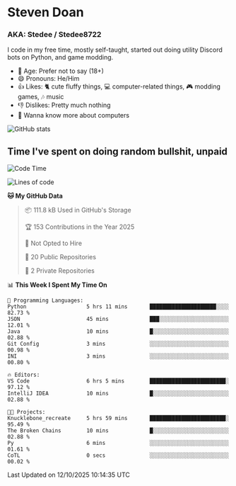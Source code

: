 # Steven Doan
### AKA: Stedee / Stedee8722
I code in my free time, mostly self-taught, started out doing utility Discord bots on Python, and game modding.

- 🤔 Age: Prefer not to say (18+)
- 😄 Pronouns: He/Him
- 👍 Likes: 🐈 cute fluffy things, 💻 computer-related things, 🎮 modding games, 🎶 music
- 👎 Dislikes: Pretty much nothing
- 🥹 Wanna know more about computers

![GitHub stats](https://github-readme-stats-iota-mocha-40.vercel.app/api?username=Stedee8722&show=prs_merged,prs_merged_percentage&show_icons=true&theme=transparent)

## Time I've spent on doing random bullshit, unpaid
<!--START_SECTION:Time I've spent on doing random bullshit, unpaid-->
![Code Time](http://img.shields.io/badge/Code%20Time-354%20hrs%2041%20mins-blue)

![Lines of code](https://img.shields.io/badge/From%20Hello%20World%20I%27ve%20Written-89.3%20thousand%20lines%20of%20code-blue)

**🐱 My GitHub Data** 

> 📦 111.8 kB Used in GitHub's Storage 
 > 
> 🏆 153 Contributions in the Year 2025
 > 
> 🚫 Not Opted to Hire
 > 
> 📜 20 Public Repositories 
 > 
> 🔑 2 Private Repositories 
 > 
📊 **This Week I Spent My Time On** 

```text
💬 Programming Languages: 
Python                   5 hrs 11 mins       █████████████████████░░░░   82.73 % 
JSON                     45 mins             ███░░░░░░░░░░░░░░░░░░░░░░   12.01 % 
Java                     10 mins             █░░░░░░░░░░░░░░░░░░░░░░░░   02.88 % 
Git Config               3 mins              ░░░░░░░░░░░░░░░░░░░░░░░░░   00.98 % 
INI                      3 mins              ░░░░░░░░░░░░░░░░░░░░░░░░░   00.80 % 

🔥 Editors: 
VS Code                  6 hrs 5 mins        ████████████████████████░   97.12 % 
IntelliJ IDEA            10 mins             █░░░░░░░░░░░░░░░░░░░░░░░░   02.88 % 

🐱‍💻 Projects: 
Knucklebone_recreate     5 hrs 59 mins       ████████████████████████░   95.49 % 
The Broken Chains        10 mins             █░░░░░░░░░░░░░░░░░░░░░░░░   02.88 % 
Py                       6 mins              ░░░░░░░░░░░░░░░░░░░░░░░░░   01.61 % 
CoTL                     0 secs              ░░░░░░░░░░░░░░░░░░░░░░░░░   00.02 % 
```


 Last Updated on 12/10/2025 10:14:35 UTC
<!--END_SECTION:Time I've spent on doing random bullshit, unpaid-->

